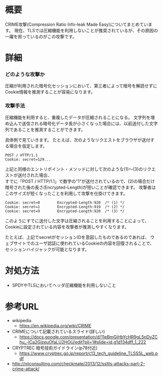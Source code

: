 # 概要
CRIME攻撃(Compression Ratio Info-leak Made Easy)についてまとめています。
現在、TLSでは圧縮機能を利用しないことが推奨されているが、その原因の一躍を担っているのがこの攻撃です。


# 詳細
### どのような攻撃か
圧縮が利用された暗号化セッションにおいて、第三者によって暗号を解読せずにCookie情報を推測することが容易になります。

### 攻撃手法
圧縮機能を利用すると、重複したデータが圧縮されることになる。
文字列を埋め込んで送信される暗号化データ長が小さくなった場合には、以前送付した文字列であることを推測することができます。


具体例で見ていきます。
たとえば、次のようなリクエストをブラウザが送付する場合を仮定します。
```
POST / HTTP/1.1
Cookie: secret=129...
```

上記と同様のエントリポイント・メソッドに対して次のような(1)〜(3)のリクエストが送付された場合、  
すでに「POST / HTTP/1.1」で数字の"1"が送付されているので、(2)の場合だけ暗号された後の長さ(Encrypted-Length)が短いことが確認できます。
攻撃者はこのサイズが短くなったことを利用して攻撃を仕掛けてきます。
```
Cookie: secret=0        Encrypted-Length:920  /* (1) */
Cookie: secret=1        Encrypted-Length:919  /* (2) */
Cookie: secret=9        Encrypted-Length:920  /* (3) */
```

このようにすでに送付した文字は圧縮されることを利用することによって、Cookieに設定されている内容を攻撃者が推測しやすくなります。

たとえば、上記でsecretがセッションIDを意図したものであるのであれば、
ウェブサイトでのユーザ認証に使われているCookieの内容を回復されることで、セッションハイジャックが可能となります。

# 対処方法
- SPDYやTLSにおいてヘッダ圧縮機能を利用しないこと

# 参考URL
- wikipedia
  - https://en.wikipedia.org/wiki/CRIME
- CRIMEについて記載されているスライド(詳しい)
  - https://docs.google.com/presentation/d/11eBmGiHbYcHR9gL5nDyZChu_-lCa2GizeuOfaLU2HOU/edit?pli=1#slide=id.g1d134dff_1_222
- CRYPTREC 暗号技術ガイドライン(p78付近)
  - https://www.cryptrec.go.jp/report/c13_tech_guideline_TLSSSL_web.pdf
- http://niiconsulting.com/checkmate/2013/12/ssltls-attacks-part-2-crime-attack/
